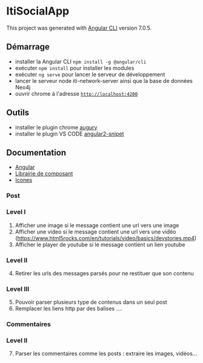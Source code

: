 # ItiSocialApp

This project was generated with [Angular CLI](https://github.com/angular/angular-cli) version 7.0.5.

## Démarrage
- installer la Angular CLI `npm install -g @angular/cli`
- exécuter `npm install` pour installer les modules
- exécuter `ng serve` pour lancer le serveur de développement
- lancer le serveur node iti-network-server ainsi que la base de données Neo4j
- ouvrir chrome à l'adresse [`http://localhost:4200`](http://localhost:4200)

## Outils
- installer le plugin chrome [augury](https://chrome.google.com/webstore/detail/augury/elgalmkoelokbchhkhacckoklkejnhcd)
- installer le plugin VS CODE [angular2-snipet](https://marketplace.visualstudio.com/items?itemName=johnpapa.Angular2)

## Documentation
- [Angular](https://angular.io/docs)
- [Librairie de composant](https://ng.ant.design/docs/introduce/en)
- [Icones](https://fontawesome.com/icons?d=gallery&m=free)

### Post

### Level I

1. Afficher une image si le message contient une url vers une image
2. Afficher une video si le message contient une url vers une vidéo (https://www.html5rocks.com/en/tutorials/video/basics/devstories.mp4)
3. Afficher le player de youtube si le message contient un lien youtube

### Level II
4. Retirer les urls des messages parsés pour ne restituer que son contenu

### Level III
5. Pouvoir parser plusieurs type de contenus dans un seul post
6. Remplacer les liens http par des balises <a>...</a>.

### Commentaires

### Level II
7. Parser les commentaires comme les posts : extraire les images, vidéos...
